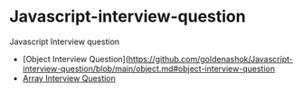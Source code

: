 # Javascript-interview-question
Javascript Interview question

  - [Object Interview Question](https://github.com/goldenashok/Javascript-interview-question/blob/main/object.md#object-interview-question
  - [Array Interview Question](https://github.com/goldenashok/Javascript-interview-question/blob/main/array.md#array-interview-question)


